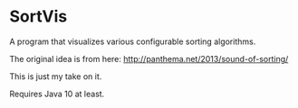 # SortVis
A program that visualizes various configurable sorting algorithms.

The original idea is from here:
http://panthema.net/2013/sound-of-sorting/

This is just my take on it.

Requires Java 10 at least.
